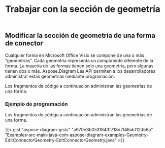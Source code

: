 ﻿---
title: Trabajar con la sección de geometría
type: docs
weight: 180
url: /es/java/working-with-geometry-section/
---
## **Modificar la sección de geometría de una forma de conector**
Cualquier forma en Microsoft Office Visio se compone de una o más "geometrías". Cada geometría representa un componente diferente de la forma. La mayoría de las formas tienen solo una geometría, pero algunas tienen dos o más. Aspose.Diagram Las API permiten a los desarrolladores administrar estas geometrías mediante programación.

Los fragmentos de código a continuación administran las geometrías de una forma.
### **Ejemplo de programación**
Los fragmentos de código a continuación administran las geometrías de una forma.

{{< gist "aspose-diagram-gists" "a970e3b0531843f718d7f46abf12d56a" "Examples-src-main-java-com-aspose-diagram-examples-Geometry-EditConnectorGeometry-EditConnectorGeometry.java" >}}
